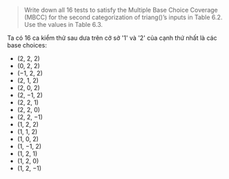 >Write down all 16 tests to satisfy the Multiple Base Choice Coverage (MBCC) for the second
  categorization of triang()’s inputs in Table 6.2. Use the values in Table 6.3.

Ta có 16 ca kiểm thử sau dưa trên cở sở '1' và '2' của cạnh thứ nhất là các base choices:
+ (2, 2, 2)
+ (0, 2, 2)
+ (−1, 2, 2)
+ (2, 1, 2)
+ (2, 0, 2)
+ (2, −1, 2)
+ (2, 2, 1)
+ (2, 2, 0)
+ (2, 2, −1)
+ (1, 2, 2)
+ (1, 1, 2)
+ (1, 0, 2)
+ (1, −1, 2)
+ (1, 2, 1)
+ (1, 2, 0) 
+ (1, 2, −1)
